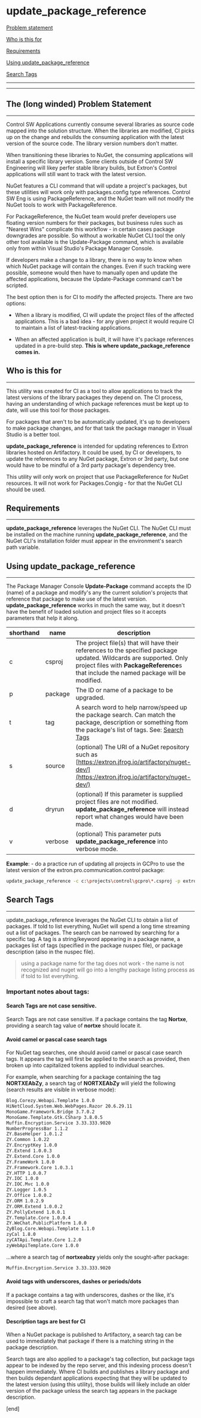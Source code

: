 # update_package_reference #

[Problem statement](#The-(long-winded)-Problem-Statement)

[Who is this for](#Who-is-this-for)

[Requirements](#Requirements)

[Using update_package_reference](#Using-update_package_reference)

[Search Tags](#Search-Tags)

---
---

## The (long winded) Problem Statement ##

---

Control SW Applications currently consume several libraries as source code mapped into the solution structure.  When the libraries are modified, CI picks up on the change and rebuilds the consuming application with the latest version of the source code.  The library version numbers don't matter.

When transitioning these libraries to NuGet, the consuming applications will install a specific library version.  Some clients outside of Control SW Engineering will likey perfer stable library builds, but Extron's Control applications will still want to track with the latest version.

NuGet features a CLI command that will update a project's packages, but these utilities will work only with packages.config type references.  Control SW Eng is using PackageReference, and the NuGet team will not modify the NuGet tools to work with PackageReference.

For PackageReference, the NuGet team would prefer developers use floating version numbers for their packages, but business rules such as "Nearest Wins" complicate this workflow - in certain cases package downgrades are possible.  So without a workable NuGet CLI tool the only other tool available is the Update-Package command, which is available only from within Visual Studio's Package Manager Console.

If developers make a change to a library, there is no way to know when which NuGet package will contain the changes.  Even if such tracking were possible, someone would then have to manually open and update the affected applications, because the Update-Package command can't be scripted.

The best option then is for CI to modify the affected projects.  There are two options:

- When a library is modified, CI will update the project files of the affected applications.  This is a bad idea - for any given project it would require CI to maintain a list of latest-tracking applications.

- When an affected application is built, it will have it's package references updated in a pre-build step.  **This is where update_package_reference comes in.**

## Who is this for ##

---

This utility was created for CI as a tool to allow applications to track the latest versions of the library packages they depend on.  The CI process, having an understanding of which package references must be kept up to date, will use this tool for those packages.

For packages that aren't to be automatically updated, it's up to developers to make package changes, and for that task the package manager in Visual Studio is a better tool.

**update_package_reference** is intended for updating references to Extron libraries hosted on Artifactory.  It could be used, by CI or developers, to update the references to any NuGet package, Extron or 3rd party, but one would have to be mindful of a 3rd party package's dependency tree.

This utility will only work on project that use PackageReference for NuGet resources.  It will not work for Packages.Congig - for that the NuGet CLI should be used.

## Requirements ##

---

**update_package_reference** leverages the NuGet CLI.  The NuGet CLI must be installed on the machine running **update_package_reference**, and the NuGet CLI's installation folder must appear in the environment's search path variable.

## Using update_package_reference ##

---

The Package Manager Console **Update-Package** command accepts the ID (name) of a package and modify's any the current solution's projects that reference that package to make use of the latest version.  **update_package_reference** works in much the same way, but it doesn't have the benefit of loaded solution and project files so it accepts parameters that help it along.

|shorthand|name|description|
|---|---|---|
| c | csproj | The project file(s) that will have their references to the specified package updated.  Wildcards are supported.  Only project files with **PackageReference**s that include the named package will be modified. |
| p | package | The ID or name of a package to be upgraded.   |
| t | tag | A search word to help narrow/speed up the package search.  Can match the package, description or something ftom the package's list of tags. See: [Search Tags](#Search-Tags)|
| s | source | (optional) The URI of a NuGet repository such as [https://extron.jfrog.io/artifactory/nuget-dev/](https://extron.jfrog.io/artifactory/nuget-dev/) |
| d | dryrun | (optional) If this parameter is supplied project files are not modified.  **update_package_reference** will instead report what changes would have been made. |
| v | verbose | (optional) This parameter puts **update_package_reference** into verbose mode. |

**Example**: - do a practice run of updating all projects in GCPro to use the latest version of the extron.pro.communication.control package:

```bash
update_package_reference -c c:\projects\control\gcpro\*.csproj -p extron.pro.communication.control -tag global_messaging -d -verbose
```

## Search Tags ##

---

update_package_reference leverages the NuGet CLI to obtain a list of packages.  If told to list everything, NuGet will spend a long time streaming out a list of packages.  The search can be narrowed by searching for a specific tag.  A tag is a string/keyword appearing in a package name, a packages list of tags (specified in the package nuspec file), or package description (also in the nuspec file).

> using a package name for the tag does not work - the name is not recognized and nuget will go into a lengthy package listing process as if told to list everything.

### Important notes about tags: ###

#### Search Tags are not case sensitive. ####

Search Tags are not case sensitive.  If a package contains the tag **Nortxe**, providing a search tag value of **nortxe** should locate it.

#### Avoid camel or pascal case search tags ####

For NuGet tag searches, one should avoid camel or pascal case search tags.  It appears the tag will first be applied to the search as provided, then broken up into capitalized tokens applied to individual searches.

For example, when searching for a package containing the tag **NORTXEAbZy**, a search tag of **NORTXEAbZy** will yield the following (search results are visible in verbose mode):

```bash
Blog.Corezy.Webapi.Template 1.0.0
HiNetCloud.System.Web.WebPages.Razor 20.6.29.11
MonoGame.Framework.Bridge 3.7.0.2
MonoGame.Template.Gtk.CSharp 3.8.0.5
Muffin.Encryption.Service 3.33.333.9020
NumberProgressBar 1.1.2
ZY.BaseHelper 1.0.1.2
ZY.Common 1.0.22
ZY.EncryptKey 1.0.0
ZY.Extend 1.0.0.3
ZY.Extend.Core 1.0.0
ZY.FrameWork 1.0.0
ZY.Framework.Core 1.0.3.1
ZY.HTTP 1.0.0.7
ZY.IOC 1.0.0
ZY.IOC.Mvc 1.0.0
ZY.Logger 1.0.5
ZY.Office 1.0.0.2
ZY.ORM 1.0.2.9
ZY.ORM.Extend 1.0.0.2
ZY.PollyExtend 1.0.0.1
ZY.Template.Core 1.0.0.4
ZY.WeChat.PublicPlatform 1.0.0
ZyBlog.Core.Webapi.Template 1.1.0
zyCal 1.8.0
zyCATApi.Template.Core 1.2.0
zyWebApiTemplate.Core 1.0.0
```

...where a search tag of **nortxeabzy** yields only the sought-after package:

```bash
Muffin.Encryption.Service 3.33.333.9020
```

#### Avoid tags with underscores, dashes or periods/dots ####

If a package contains a tag with underscores, dashes or the like, it's impossible to craft a search tag that won't match more packages than desired (see above).

#### Description tags are best for CI ####

When a NuGet package is published to Artifactory, a search tag can be used to immediately that package if there is a matching string in the package description.

Search tags are also applied to a package's tag collection, but package tags appear to be indexed by the repo server, and this indexing process doesn't happen immediately.  Where CI builds and publishes a library package and then builds dependant applications expecting that they will be updated to the latest version (using this utility), those builds will likely include an older version of the package unless the search tag appears in the package description.

[end]